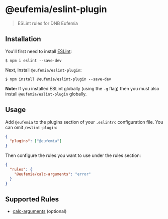 # @eufemia/eslint-plugin

> ESLint rules for DNB Eufemia

## Installation

You'll first need to install [ESLint](http://eslint.org):

```
$ npm i eslint --save-dev
```

Next, install `@eufemia/eslint-plugin`:

```
$ npm install @eufemia/eslint-plugin --save-dev
```

**Note:** If you installed ESLint globally (using the `-g` flag) then you must also install `@eufemia/eslint-plugin` globally.

## Usage

Add `@eufemia` to the plugins section of your `.eslintrc` configuration file. You can omit `/eslint-plugin`:

```json
{
  "plugins": ["@eufemia"]
}
```

Then configure the rules you want to use under the rules section:

```json
{
  "rules": {
    "@eufemia/calc-arguments": "error"
  }
}
```

## Supported Rules

- [calc-arguments](https://github.com/dnbexperience/eslint-plugin-eufemia/blob/main/docs/rules/calc-arguments.md) (optional)
